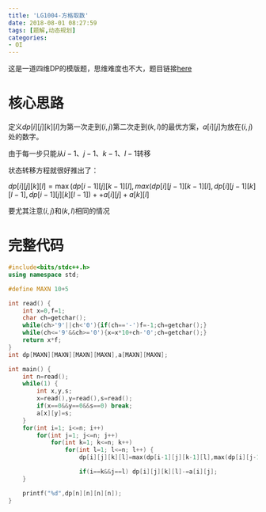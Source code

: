 ```yaml
---
title: 'LG1004-方格取数'
date: 2018-08-01 08:27:59
tags: [题解,动态规划]
categories:
- OI   
---
```


这是一道四维DP的模版题，思维难度也不大，题目链接[here](https://www.luogu.org/problemnew/show/P1004)

<!--more-->

# 核心思路

定义$dp[i][j][k][l]$为第一次走到$(i,j)$第二次走到$(k,l)$的最优方案，$a[i][j]$为放在$(i,j)$处的数字。

由于每一步只能从$i-1​$、$j-1​$、$k-1​$、$l-1​$转移

状态转移方程就很好推出了：

$dp[i][j][k][l]=\max(dp[i-1][j][k-1][l],max(dp[i][j-1][k-1][l],dp[i][j-1][k][l-1],dp[i-1][j][k][l-1])++a[i][j]+a[k][l]$

要尤其注意$(i,j)$和$(k,l)$相同的情况



# 完整代码

```cpp
#include<bits/stdc++.h>
using namespace std;

#define MAXN 10+5

int read() {
    int x=0,f=1;
    char ch=getchar();
    while(ch>'9'||ch<'0'){if(ch=='-')f=-1;ch=getchar();}
    while(ch<='9'&&ch>='0'){x=x*10+ch-'0';ch=getchar();}
    return x*f;
}
int dp[MAXN][MAXN][MAXN][MAXN],a[MAXN][MAXN];

int main() {
    int n=read();
    while(1) {
        int x,y,s;
        x=read(),y=read(),s=read();
        if(x==0&&y==0&&s==0) break;
        a[x][y]=s;
    }
    for(int i=1; i<=n; i++)
        for(int j=1; j<=n; j++)
            for(int k=1; k<=n; k++)
                for(int l=1; l<=n; l++) {
                    dp[i][j][k][l]=max(dp[i-1][j][k-1][l],max(dp[i][j-1][k-1][l],max(dp[i][j-1][k][l-1],dp[i-1][j][k][l-1])))+a[i][j]+a[k][l];

                    if(i==k&&j==l) dp[i][j][k][l]-=a[i][j];
    }

    printf("%d",dp[n][n][n][n]);
}
```

